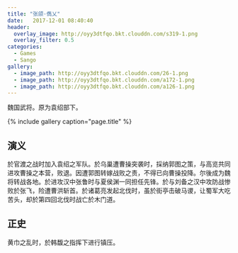 ```yaml
---
title: "张颌·儁乂"
date:   2017-12-01 08:40:40
header:
  overlay_image: http://oyy3dtfqo.bkt.clouddn.com/s319-1.png
  overlay_filter: 0.5
categories:
  - Games
  - Sango
gallery:
  - image_path: http://oyy3dtfqo.bkt.clouddn.com/26-1.png
  - image_path: http://oyy3dtfqo.bkt.clouddn.com/a172-1.png
  - image_path: http://oyy3dtfqo.bkt.clouddn.com/a126-1.png
---
```


魏国武将。原为袁绍部下。

{% include gallery caption="page.title" %}

## 演义

於官渡之战时加入袁绍之军队。於乌巢遭曹操突袭时，採纳郭图之策，与高览共同进攻曹操之本营，败退。因遭郭图转嫁战败之责，不得已向曹操投降。尔後成为魏将转战各地。於进攻汉中张鲁时与夏侯渊一同担任先锋。於与刘备之汉中攻防战惨败於张飞，险遭曹洪斩首。於诸葛亮发起北伐时，虽於街亭击破马谡，让蜀军大吃苦头，却於第四回北伐时战亡於木门道。

## 正史

黄巾之乱时，於韩馥之指挥下进行镇压。